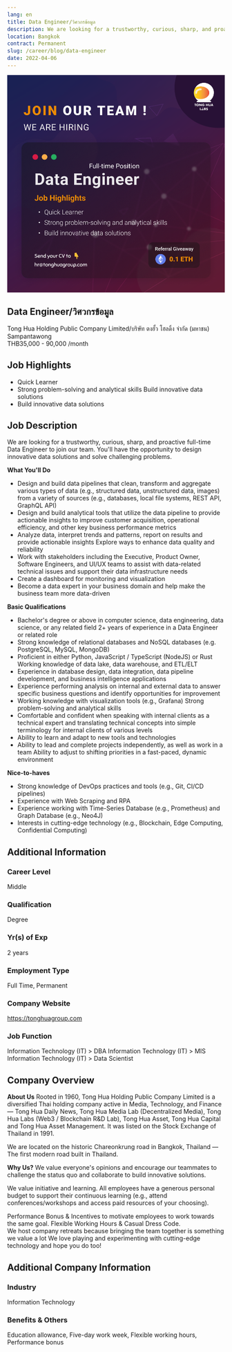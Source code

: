```yaml
---
lang: en
title: Data Engineer/วิศวกรข้อมูล
description: We are looking for a trustworthy, curious, sharp, and proactive full-time Data Engineer to join our team. You'll have the opportunity to design innovative data solutions and solve challenging problems.
location: Bangkok
contract: Permanent
slug: /career/blog/data-engineer
date: 2022-04-06
---
```


![Data Engineer/วิศวกรข้อมูล](/images/senior_data_engineer.png)

## Data Engineer/วิศวกรข้อมูล

Tong Hua Holding Public Company Limited/บริษัท ตงฮั้ว โฮลดิ้ง จำกัด (มหาชน) Sampantawong  
THB35,000 - 90,000 /month  

## Job Highlights

- Quick Learner  
- Strong problem-solving and analytical skills Build innovative data solutions
- Build innovative data solutions

## Job Description

We are looking for a trustworthy, curious, sharp, and proactive full-time Data Engineer to join our team. You'll have the opportunity to design innovative data solutions and solve challenging problems.

**What You'll Do**

- Design and build data pipelines that clean, transform and aggregate various types of data (e.g., structured data, unstructured data, images) from a variety of sources (e.g., databases, local file systems, REST API, GraphQL API)
- Design and build analytical tools that utilize the data pipeline to provide actionable insights to improve customer acquisition, operational efficiency, and other key business performance metrics
- Analyze data, interpret trends and patterns, report on results and provide actionable insights Explore ways to enhance data quality and reliability
- Work with stakeholders including the Executive, Product Owner, Software Engineers, and UI/UX teams to assist with data-related technical issues and support their data infrastructure needs
- Create a dashboard for monitoring and visualization  
- Become a data expert in your business domain and help make the business team more data-driven

**Basic Qualifications**

- Bachelor's degree or above in computer science, data engineering, data science, or any related field 2+ years of experience in a Data Engineer or related role
- Strong knowledge of relational databases and NoSQL databases (e.g. PostgreSQL, MySQL, MongoDB)
- Proficient in either Python, JavaScript / TypeScript (NodeJS) or Rust Working knowledge of data lake, data warehouse, and ETL/ELT
- Experience in database design, data integration, data pipeline development, and business intelligence applications
- Experience performing analysis on internal and external data to answer specific business questions and identify opportunities for improvement
- Working knowledge with visualization tools (e.g., Grafana) Strong problem-solving and analytical skills
- Comfortable and confident when speaking with internal clients as a technical expert and translating technical concepts into simple terminology for internal clients of various levels
- Ability to learn and adapt to new tools and technologies  
- Ability to lead and complete projects independently, as well as work in a team Ability to adjust to shifting priorities in a fast-paced, dynamic environment

**Nice-to-haves**

- Strong knowledge of DevOps practices and tools (e.g., Git, CI/CD pipelines)  
- Experience with Web Scraping and RPA  
- Experience working with Time-Series Database (e.g., Prometheus) and Graph Database (e.g., Neo4J)
- Interests in cutting-edge technology (e.g., Blockchain, Edge Computing, Confidential Computing)

## Additional Information

### Career Level

Middle

### Qualification

Degree

### Yr(s) of Exp

2 years

### Employment Type

Full Time, Permanent

### Company Website
<https://tonghuagroup.com>

### Job Function  

Information Technology (IT) > DBA
Information Technology (IT) > MIS
Information Technology (IT) > Data Scientist

## Company Overview

**About Us**
Rooted in 1960, Tong Hua Holding Public Company Limited is a diversified Thai holding company active in Media, Technology, and Finance — Tong Hua Daily News, Tong Hua Media Lab (Decentralized Media), Tong Hua Labs (Web3 / Blockchain R&D Lab), Tong Hua Asset, Tong Hua Capital and Tong Hua Asset Management. It was listed on the Stock Exchange of Thailand in 1991.

We are located on the historic Chareonkrung road in Bangkok, Thailand — The first modern road built in Thailand.

**Why Us?**
We value everyone's opinions and encourage our teammates to challenge the status quo and collaborate to build innovative solutions.

We value initiative and learning. All employees have a generous personal budget to support their continuous learning (e.g., attend conferences/workshops and access paid resources of your choosing).

Performance Bonus & Incentives to motivate employees to work towards the same goal. Flexible Working Hours & Casual Dress Code.  
We host company retreats because bringing the team together is something we value a lot We love playing and experimenting with cutting-edge technology and hope you do too!

## Additional Company Information

### Industry

Information Technology

### Benefits & Others  

Education allowance, Five-day work week, Flexible working hours, Performance bonus
